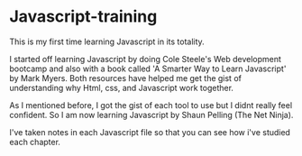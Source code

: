 # Javascript-training
This is my first time learning Javascript in its totality.

I started off learning Javascript by doing Cole Steele's Web development bootcamp and also with a book called 'A Smarter Way to Learn Javascript' by Mark Myers. Both resources have helped me get the gist of understanding why Html, css, and Javascript work together. 

As I mentioned before, I got the gist of each tool to use but I didnt really feel confident. So I am now learning Javascript by Shaun Pelling (The Net Ninja).

I've taken notes in each Javascript file so that you can see how i've studied each chapter.
